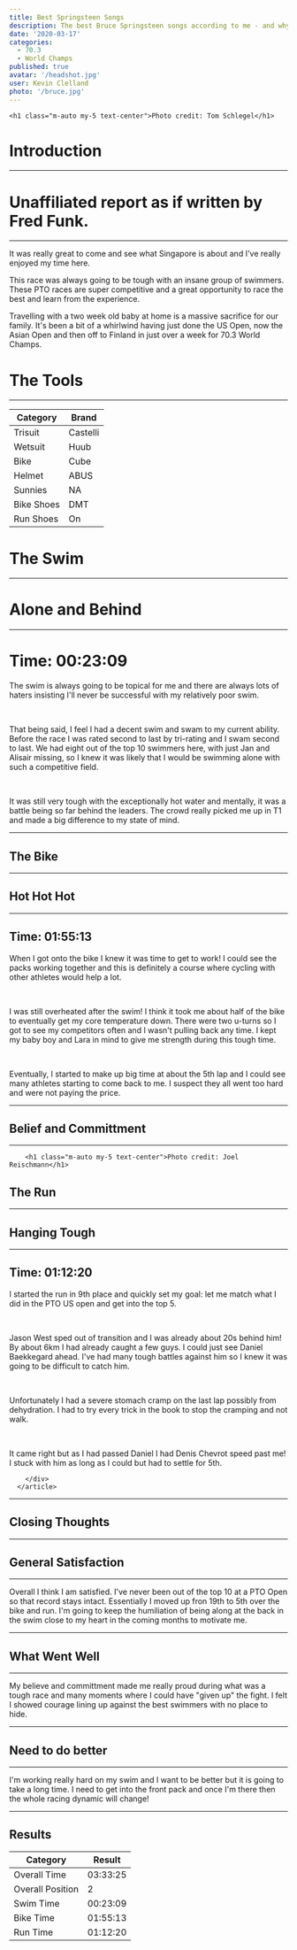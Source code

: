 ```yaml
---
title: Best Springsteen Songs
description: The best Bruce Springsteen songs according to me - and why I love them.
date: '2020-03-17'
categories:
  - 70.3
  - World Champs
published: true
avatar: '/headshot.jpg'
user: Kevin Clelland
photo: '/bruce.jpg'
---
```


  <div class="mx-auto grid w-full max-w-7xl grid-cols-1 md:grid-cols-4 gap-4 p-4">

   <div class="col-span-2 p-4">
    
    <h1 class="m-auto my-5 text-center">Photo credit: Tom Schlegel</h1>
 
</div>

<div class="col-span-2 p-4">
<h1 class="text-center font-serif text-3xl font-bold italic">Introduction</h1>
<hr class="m-auto my-4 w-[150px] border-2 border-black" />
<h1 class="text-center font-serif text-xl font-bold">Unaffiliated report as if written by Fred Funk.</h1>
<hr class="m-auto my-4 w-[150px] border-2 border-black" />
      <p class="font-sans first-letter:font-serif first-letter:text-3xl p-2">It was really great to come and see what Singapore is about and I've really enjoyed my time here.</p>
      <p class="font-sans p-2">This race was always going to be tough with an insane group of swimmers. These PTO races are super competitive and a great opportunity to race the best and learn from the experience.</p>
      <p class="font-sans p-2">Travelling with a two week old baby at home is a massive sacrifice for our family. It's been a bit of a whirlwind having just done the US Open, now the Asian Open and then off to Finland in just over a week for 70.3 World Champs.</p>
</div>

<div class="col-span-2 sm:col-span-1 p-4">
   <h1 class="text-center font-serif text-3xl font-bold italic">The Tools</h1>
        <hr class="m-auto my-4 w-[150px] border-2 border-black" />
  
   
<table class="table">
		<thead>
			<tr>
				<th>Category</th>
				<th>Brand</th>
			</tr>
    </thead>
    <tbody>

<tr>
	<td>Trisuit</td>
	<td>Castelli</td>
</tr>
		
<tr>
	<td>Wetsuit</td>
	<td>Huub</td>
</tr>

<tr>
	<td>Bike</td>
	<td>Cube</td>
</tr>

<tr>
	<td>Helmet</td>
	<td>ABUS</td>
</tr>

<tr>
	<td>Sunnies</td>
	<td>NA</td>
</tr>

<tr>
	<td>Bike Shoes</td>
	<td>DMT</td>
</tr>

<tr>
	<td>Run Shoes</td>
	<td>On</td>
</tr>

		
</tbody>
		
</table>

</div>
  
<div class="col-span-2 p-4">
        <h1 class="text-center font-serif text-3xl font-bold italic">The Swim</h1>
        <hr class="m-auto my-4 w-[150px] border-2 border-black" />
        <h1 class="mt-3 text-center text-xl font-bold italic">Alone and Behind</h1>
        <hr class="m-auto my-4 w-[150px] border-2 border-black" />
  <div>
   <h1 class="text-center font-serif text-xl font-bold">Time: 00:23:09</h1>       
   <p class="first-letter:font-serif first-letter:text-3xl">The swim is always going to be topical for me and there are always lots of haters insisting I'll never be successful with my relatively poor swim.</p>
     <br />
   <p>That being said, I feel I had a decent swim and swam to my current ability. Before the race I was rated second to last by tri-rating and I swam second to last. We had eight out of the top 10 swimmers here, with just Jan and Alisair missing, so I knew it was likely that I would be swimming alone with such a competitive field.</p>
     <br />
   <p>It was still very tough with the exceptionally hot water and mentally, it was a battle being so far behind the leaders. The crowd really picked me up in T1 and made a big difference to my state of mind.</p>
   </div>
  </div>

 </div>

  <hr class="m-auto my-4 w-full border border-black/40" />

<div class="mx-auto grid w-full max-w-7xl md:grid-cols-4 grid-cols-1 gap-x-3 p-4">
 <article class="col-span-1">
        <h1 class="text-center font-serif text-3xl font-bold italic">The Bike</h1>
        <hr class="m-auto my-4 w-[150px] border-2 border-black" />
        <h1 class="mt-3 text-center text-xl font-bold italic">Hot Hot Hot</h1>
        <hr class="m-auto my-4 w-[150px] border-2 border-black" />
        <div>
        <h1 class="text-center font-serif text-xl font-bold">Time: 01:55:13</h1>  
   <p class="first-letter:font-serif first-letter:text-3xl">When I got onto the bike I knew it was time to get to work! I could see the packs working together and this is definitely a course where cycling with other athletes would help a lot.</p>
    <br />
   <p>I was still overheated after the swim! I think it took me about half of the bike to eventually get my core temperature down. There were two u-turns so I got to see my competitors often and I wasn't pulling back any time. I kept my baby boy and Lara in mind to give me strength during this tough time.</p>
    <br />
   <p>Eventually, I started to make up big time at about the 5th lap and I could see many athletes starting to come back to me. I suspect they all went too hard and were not paying the price.</p>
   
 </div>
</article>
  
<article class="col-span-2 p-3">
        <hr class="m-auto my-4 w-[150px] border-2 border-black" />
        <h1 class="mb-3 text-center font-serif text-6xl">Belief and Committment</h1>

  <hr class="m-auto my-4 w-[150px] border-2 border-black" />
        
        <h1 class="m-auto my-5 text-center">Photo credit: Joel Reischmann</h1>

</article>

<article class="col-span-1">
        <h1 class="text-center font-serif text-3xl font-bold italic">The Run</h1>
        <hr class="m-auto my-4 w-[150px] border-2 border-black" />
        <h1 class="mt-3 text-center text-xl font-bold italic">Hanging Tough</h1>
        <hr class="m-auto my-4 w-[150px] border-2 border-black" />
        <div>
          <h1 class="text-center font-serif text-xl font-bold">Time: 01:12:20</h1>
          <p class="first-letter:font-serif first-letter:text-3xl">I started the run in 9th place and quickly set my goal: let me match what I did in the PTO US open and get into the top 5.</p>
          <br />
          <p>Jason West sped out of transition and I was already about 20s behind him! By about 6km I had already caught a few guys. I could just see Daniel Baekkegard ahead. I've had many tough battles against him so I knew it was going to be difficult to catch him.</p>
          <br />
          <p>Unfortunately I had a severe stomach cramp on the last lap possibly from dehydration. I had to try every trick in the book to stop the cramping and not walk.</p>
          <br />
          <p>It came right but as I had passed Daniel I had Denis Chevrot speed past me! I stuck with him as long as I could but had to settle for 5th.</p>
         
        </div>
      </article>

   </div>

<hr class="m-auto my-4 w-full border border-black/40" />

<div class="mx-auto grid grid-cols-3 gap-4 w-full max-w-7xl">

<div class="col-span-3">
<h1 class="text-center font-serif text-3xl font-bold italic">Closing Thoughts</h1>
</div>

<div class="col-span-1 sm:col-span-1">
<hr class="m-auto my-4 w-[150px] border-2 border-black" />
  <h1 class="mt-3 text-center text-xl font-bold italic">General Satisfaction</h1>
  <hr class="m-auto my-4 w-[150px] border-2 border-black" />

 <div class="font-sans text-sm first-letter:font-serif first-letter:text-3xl">Overall I think I am satisfied. I've never been out of the top 10 at a PTO Open so that record stays intact. Essentially I moved up fron 19th to 5th over the bike and run. I'm going to keep the humiliation of being along at the back in the swim close to my heart in the coming months to motivate me.</div>
</div>

<div class="col-span-1 sm:col-span-1">
<hr class="m-auto my-4 w-[150px] border-2 border-black" />
        <h1 class="mt-3 text-center text-xl font-bold italic">What Went Well</h1>
        <hr class="m-auto my-4 w-[150px] border-2 border-black" />
 <p class="font-sans text-sm first-letter:font-serif first-letter:text-3xl">My believe and committment made me really proud during what was a tough race and many moments where I could have "given up" the fight. I felt I showed courage lining up against the best swimmers with no place to hide.</p>
</div>

<div class="col-span-1 sm:col-span-1">
<hr class="m-auto my-4 w-[150px] border-2 border-black" />
        <h1 class="mt-3 text-center text-xl font-bold italic">Need to do better</h1>
        <hr class="m-auto my-4 w-[150px] border-2 border-black" />
 <p class="font-sans text-sm first-letter:font-serif first-letter:text-3xl">I'm working really hard on my swim and I want to be better but it is going to take a long time. I need to get into the front pack and once I'm there then the whole racing dynamic will change!</p>
</div>

</div>

  <hr class="m-auto my-4 w-full border border-black/40" />

<div class="mx-auto grid w-full  md:grid-cols-1 grid-cols-1 gap-x-3 p-4">

<div class="col-span-1 mx-auto">

<h1 class="text-center font-serif text-3xl font-bold italic p-4">Results</h1>
</div>
<div class="col-span-1 max-w-2xl mx-auto">
  <div class="table-container">
	<!-- Native Table Element -->
	<table class="table text-xl">
		<thead>
			<tr>
				<th>Category</th>
				<th>Result</th>
			
</tr>
</thead>
<tbody>

<tr>
	<td>Overall Time</td>
	<td>03:33:25</td>
</tr>
		
<tr>
	<td>Overall Position</td>
	<td>2</td>
</tr>

<tr>
	<td>Swim Time</td>
	<td>00:23:09</td>
</tr>

<tr>
	<td>Bike Time</td>
	<td>01:55:13</td>
</tr>

<tr>
	<td>Run Time</td>
	<td>01:12:20</td>
</tr>
		
</tbody>
		
</table>
</div>

</div>
</div>
